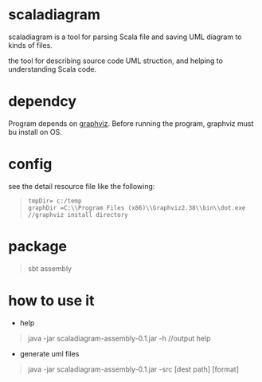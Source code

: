 # scaladiagram

scaladiagram is a tool for parsing Scala file and saving UML diagram to kinds of files.

the tool for describing source code UML struction, and helping to understanding Scala code.


# dependcy

Program depends on [graphviz](https://graphviz.gitlab.io/). Before running the program, graphviz must bu install on OS.



# config 

see the detail resource file like the following:

> ```
> tmpDir= c:/temp  
> graphDir =C:\\Program Files (x86)\\Graphviz2.38\\bin\\dot.exe //graphviz install directory
> ```



# package

> sbt assembly



# how to use it

- help

> java -jar scaladiagram-assembly-0.1.jar -h  //output help

- generate uml files

> java -jar scaladiagram-assembly-0.1.jar -src <source path> \[dest path] [format]
